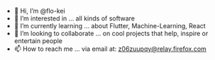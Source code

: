 - 👋 Hi, I’m @flo-kei
- 👀 I’m interested in ... all kinds of software
- 🌱 I’m currently learning ... about Flutter, Machine-Learning, React
- 💞️ I’m looking to collaborate ... on cool projects that help, inspire or entertain people
- 📫 How to reach me ... via email at: z06zuupqy@relay.firefox.com

<!--- - This account is currently inactive as I mainly work on my selfhosted Gitlab now. --->

<!---
flo-kei/flo-kei is a ✨ special ✨ repository because its `README.md` (this file) appears on your GitHub profile.
You can click the Preview link to take a look at your changes.
--->
